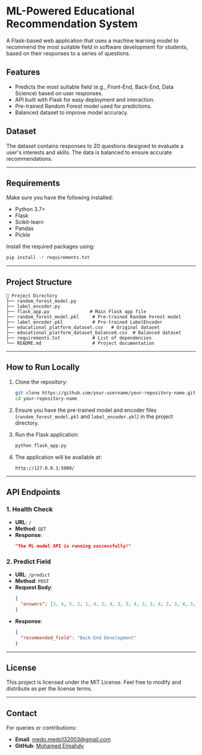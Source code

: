 # ML-Powered Educational Recommendation System

A Flask-based web application that uses a machine learning model to recommend the most suitable field in software development for students, based on their responses to a series of questions.

## Features

- Predicts the most suitable field (e.g., Front-End, Back-End, Data Science) based on user responses.
- API built with Flask for easy deployment and interaction.
- Pre-trained Random Forest model used for predictions.
- Balanced dataset to improve model accuracy.

## Dataset

The dataset contains responses to 20 questions designed to evaluate a user's interests and skills. The data is balanced to ensure accurate recommendations.

---

## Requirements

Make sure you have the following installed:

- Python 3.7+
- Flask
- Scikit-learn
- Pandas
- Pickle

Install the required packages using:

```bash
pip install -r requirements.txt
```

---

## Project Structure

```
📁 Project Directory
├── random_forest_model.py
├── label_encoder.py           
├── flask_app.py               # Main Flask app file
├── random_forest_model.pkl     # Pre-trained Random Forest model
├── label_encoder.pkl           # Pre-trained LabelEncoder
├── educational_platform_dataset.csv   # Original dataset
├── educational_platform_dataset_balanced.csv  # Balanced dataset
├── requirements.txt            # List of dependencies
└── README.md                   # Project documentation
```

---

## How to Run Locally

1. Clone the repository:
   ```bash
   git clone https://github.com/your-username/your-repository-name.git
   cd your-repository-name
   ```

2. Ensure you have the pre-trained model and encoder files (`random_forest_model.pkl` and `label_encoder.pkl`) in the project directory.

3. Run the Flask application:
   ```bash
   python flask_app.py
   ```

4. The application will be available at:
   ```
   http://127.0.0.1:5000/
   ```

---

## API Endpoints

### **1. Health Check**
- **URL**: `/`
- **Method**: `GET`
- **Response**: 
  ```json
  "The ML model API is running successfully!"
  ```

### **2. Predict Field**
- **URL**: `/predict`
- **Method**: `POST`
- **Request Body**:
  ```json
  {
    "answers": [3, 4, 5, 2, 1, 4, 2, 4, 3, 5, 4, 3, 5, 4, 2, 3, 4, 5, 3, 4]
  }
  ```
- **Response**:
  ```json
  {
    "recommended_field": "Back-End Development"
  }
  ```

---


## License

This project is licensed under the MIT License. Feel free to modify and distribute as per the license terms.

---

## Contact

For queries or contributions:
- **Email**: medo.medo132003@gmail.com
- **GitHub**: [Mohamed Elmahdy](https://github.com/Mohamedelmahdy01)
```
